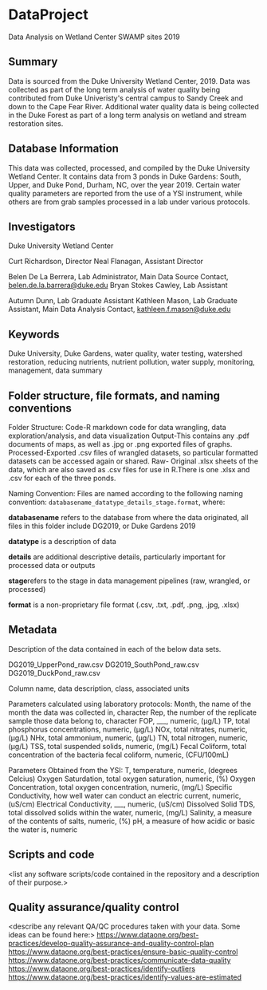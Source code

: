 # DataProject
Data Analysis on Wetland Center SWAMP sites 2019

## Summary
Data is sourced from the Duke University Wetland Center, 2019. Data was collected as part of the long term analysis of water quality being contributed from Duke Univeristy's central campus to Sandy Creek and down to the Cape Fear River. Additional water quality data is being collected in the Duke Forest as part of a long term analysis on wetland and stream restoration sites.


## Database Information
This data was collected, processed, and compiled by the Duke University Wetland Center. It contains data from 3 ponds in Duke Gardens: South, Upper, and Duke Pond, Durham, NC, over the year 2019. Certain water quality parameters are reported from the use of a YSI instrument, while others are from grab samples processed in a lab under various protocols. 


## Investigators
Duke University Wetland Center

Curt Richardson, Director
Neal Flanagan, Assistant Director

Belen De La Berrera, Lab Administrator, Main Data Source Contact, belen.de.la.barrera@duke.edu
Bryan Stokes Cawley, Lab Assistant

Autumn Dunn, Lab Graduate Assistant
Kathleen Mason, Lab Graduate Assistant, Main Data Analysis Contact, kathleen.f.mason@duke.edu


## Keywords

Duke University, Duke Gardens, water quality, water testing, watershed restoration, reducing nutrients, nutrient pollution, water supply, monitoring, management, data summary


## Folder structure, file formats, and naming conventions 

Folder Structure:
Code-R markdown code for data wrangling, data exploration/analysis, and data visualization
Output-This contains any .pdf documents of maps, as well as .jpg or .png exported files of graphs.
Processed-Exported .csv files of wrangled datasets, so particular formatted datasets can be accessed again or shared.
Raw- Original .xlsx sheets of the data, which are also saved as .csv files for use in R.There is one .xlsx and .csv for each of the three ponds.



Naming Convention:
Files are named according to the following naming convention: `databasename_datatype_details_stage.format`, where: 

**databasename** refers to the database from where the data originated, all files in this folder include DG2019, or Duke Gardens 2019

**datatype** is a description of data 

**details** are additional descriptive details, particularly important for processed data or outputs

**stage**refers to the stage in data management pipelines (raw, wrangled, or processed)

**format** is a non-proprietary file format (.csv, .txt, .pdf, .png, .jpg, .xlsx)



## Metadata

Description of the data contained in each of the below data sets.

DG2019_UpperPond_raw.csv
DG2019_SouthPond_raw.csv
DG2019_DuckPond_raw.csv

Column name, data description, class, associated units

Parameters calculated using laboratory protocols:
Month, the name of the month the data was collected in, character
Rep, the number of the replicate sample those data belong to, character
FOP, ___, numeric, (µg/L)
TP, total phosphorus concentrations, numeric, (µg/L)
NOx, total nitrates, numeric, (µg/L)
NHx, total ammonium, numeric, (µg/L)
TN, total nitrogen, numeric, (µg/L)
TSS, total suspended solids, numeric, (mg/L)
Fecal Coliform, total concentration of the bacteria fecal coliform, numeric, (CFU/100mL)

Parameters Obtained from the YSI:
T, temperature, numeric, (degrees Celcius)
Oxygen Saturdation, total oxygen saturation, numeric, (%)
Oxygen Concentration, total oxygen concentration, numeric, (mg/L)
Specific Conductivity, how well water can conduct an electric current, numeric, (uS/cm)
Electrical Conductivity, ___, numeric, (uS/cm)
Dissolved Solid TDS, total dissolved solids within the water, numeric, (mg/L)
Salinity, a measure of the contents of salts, numeric, (%)
pH, a measure of how acidic or basic the water is, numeric



## Scripts and code

<list any software scripts/code contained in the repository and a description of their purpose.>

## Quality assurance/quality control

<describe any relevant QA/QC procedures taken with your data. Some ideas can be found here:>
<https://www.dataone.org/best-practices/develop-quality-assurance-and-quality-control-plan>
<https://www.dataone.org/best-practices/ensure-basic-quality-control>
<https://www.dataone.org/best-practices/communicate-data-quality>
<https://www.dataone.org/best-practices/identify-outliers>
<https://www.dataone.org/best-practices/identify-values-are-estimated>